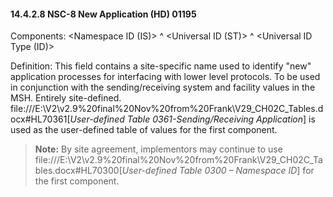 #### 14.4.2.8 NSC-8 New Application (HD) 01195

Components: &lt;Namespace ID (IS)> ^ &lt;Universal ID (ST)> ^ &lt;Universal ID Type (ID)>

Definition: This field contains a site-specific name used to identify "new" application processes for interfacing with lower level protocols. To be used in conjunction with the sending/receiving system and facility values in the MSH. Entirely site-defined. file:///E:\V2\v2.9%20final%20Nov%20from%20Frank\V29_CH02C_Tables.docx#HL70361[_User-defined Table 0361-Sending/Receiving Application_] is used as the user-defined table of values for the first component.

> **Note:** By site agreement, implementors may continue to use file:///E:\V2\v2.9%20final%20Nov%20from%20Frank\V29_CH02C_Tables.docx#HL70300[_User-defined Table 0300 – Namespace ID_] for the first component.
